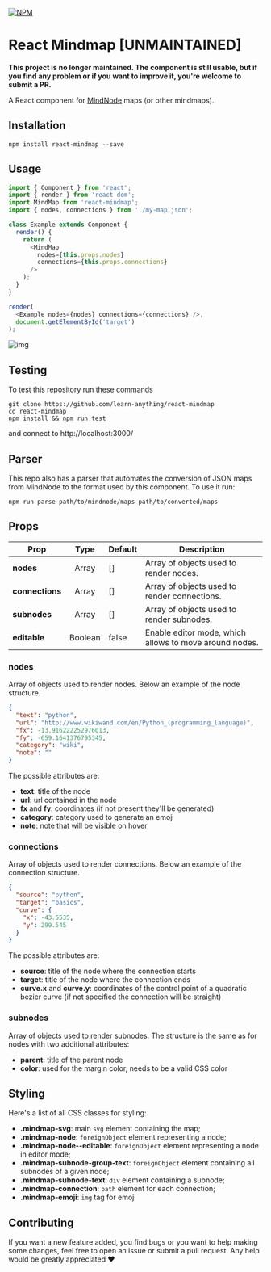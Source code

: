 [![NPM](https://nodei.co/npm/react-mindmap.png)](https://npmjs.org/package/react-mindmap)

# React Mindmap [UNMAINTAINED]
**This project is no longer maintained. The component is still usable, but if you find any problem or if you want to improve it, you're welcome to submit a PR.**

A React component for [MindNode](https://mindnode.com/) maps (or other mindmaps).


## Installation

    npm install react-mindmap --save


## Usage

```js
import { Component } from 'react';
import { render } from 'react-dom';
import MindMap from 'react-mindmap';
import { nodes, connections } from './my-map.json';

class Example extends Component {
  render() {
    return (
      <MindMap
        nodes={this.props.nodes}
        connections={this.props.connections}
      />
    );
  }
}

render(
  <Example nodes={nodes} connections={connections} />,
  document.getElementById('target')
);
```

![img](https://raw.githubusercontent.com/learn-anything/react-mindmap/master/screenshot.png)


## Testing
To test this repository run these commands

```
git clone https://github.com/learn-anything/react-mindmap
cd react-mindmap
npm install && npm run test
```

and connect to http://localhost:3000/


## Parser
This repo also has a parser that automates the conversion of JSON maps from MindNode
to the format used by this component. To use it run:

```
npm run parse path/to/mindnode/maps path/to/converted/maps
```


## Props
| Prop            | Type    | Default | Description                                            |
|-----------------|:-------:|---------|--------------------------------------------------------|
| **nodes**       | Array   | []      | Array of objects used to render nodes.                 |
| **connections** | Array   | []      | Array of objects used to render connections.           |
| **subnodes**    | Array   | []      | Array of objects used to render subnodes.              |
| **editable**    | Boolean | false   | Enable editor mode, which allows to move around nodes. |

### nodes
Array of objects used to render nodes. Below an example of the node structure.

```json
{
  "text": "python",
  "url": "http://www.wikiwand.com/en/Python_(programming_language)",
  "fx": -13.916222252976013,
  "fy": -659.1641376795345,
  "category": "wiki",
  "note": ""
}
```

The possible attributes are:

- **text**: title of the node
- **url**: url contained in the node
- **fx** and **fy**: coordinates (if not present they'll be generated)
- **category**: category used to generate an emoji
- **note**: note that will be visible on hover

### connections
Array of objects used to render connections. Below an example of the connection
structure.

```json
{
  "source": "python",
  "target": "basics",
  "curve": {
    "x": -43.5535,
    "y": 299.545
  }
}
```

The possible attributes are:

- **source**: title of the node where the connection starts
- **target**: title of the node where the connection ends
- **curve.x** and **curve.y**: coordinates of the control point of a quadratic bezier curve
(if not specified the connection will be straight)

### subnodes
Array of objects used to render subnodes. The structure is the same as for nodes
with two additional attributes:

- **parent**: title of the parent node
- **color**: used for the margin color, needs to be a valid CSS color


## Styling
Here's a list of all CSS classes for styling:

- **.mindmap-svg**: main `svg` element containing the map;
- **.mindmap-node**: `foreignObject` element representing a node;
- **.mindmap-node--editable**: `foreignObject` element representing a node in editor mode;
- **.mindmap-subnode-group-text**: `foreignObject` element containing all subnodes of a given node;
- **.mindmap-subnode-text**: `div` element containing a subnode;
- **.mindmap-connection**: `path` element for each connection;
- **.mindmap-emoji**: `img` tag for emoji


## Contributing
If you want a new feature added, you find bugs or you want to help making some changes,
feel free to open an issue or submit a pull request. Any help would be greatly appreciated :heart:
